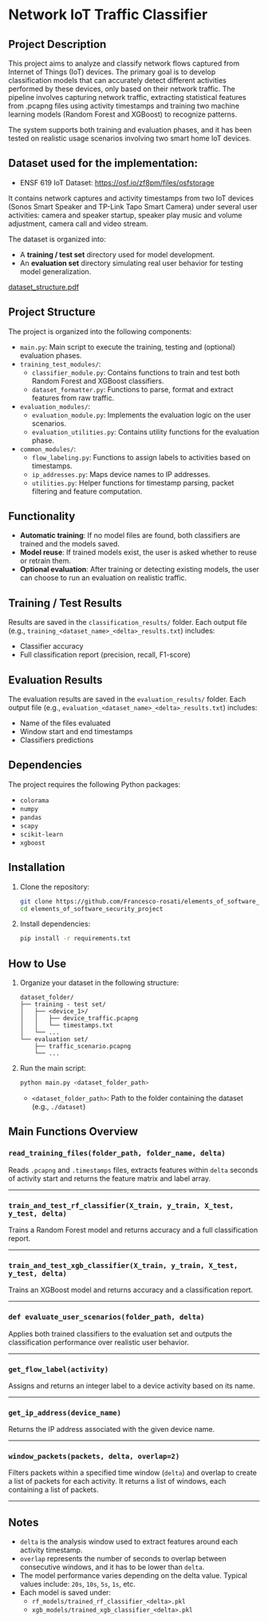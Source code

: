 # Network IoT Traffic Classifier

## Project Description

This project aims to analyze and classify network flows captured from Internet of Things (IoT) devices. The primary goal is to develop classification models that can accurately detect different activities performed by these devices, only based on their network traffic. The pipeline involves capturing network traffic, extracting statistical features from .pcapng files using activity timestamps and training two machine learning models (Random Forest and XGBoost) to recognize patterns.

The system supports both training and evaluation phases, and it has been tested on realistic usage scenarios involving two smart home IoT devices.

## Dataset used for the implementation:

* ENSF 619 IoT Dataset: https://osf.io/zf8pm/files/osfstorage

It contains network captures and activity timestamps from two IoT devices (Sonos Smart Speaker and TP-Link Tapo Smart Camera) under several user activities: 
camera and speaker startup, speaker play music and volume adjustment, camera call and video stream. 

The dataset is organized into:

- A **training / test set** directory used for model development.
- An **evaluation set** directory simulating real user behavior for testing model generalization.
  
[dataset_structure.pdf](https://github.com/user-attachments/files/19722443/dataset_structure.pdf)

## Project Structure

The project is organized into the following components:

- `main.py`: Main script to execute the training, testing and (optional) evaluation phases.
- `training_test_modules/`:
  - `classifier_module.py`: Contains functions to train and test both Random Forest and XGBoost classifiers.
  - `dataset_formatter.py`: Functions to parse, format and extract features from raw traffic.
- `evaluation_modules/`:
  - `evaluation_module.py`: Implements the evaluation logic on the user scenarios.
  - `evaluation_utilities.py`: Contains utility functions for the evaluation phase.
- `common_modules/`:
  - `flow_labeling.py`: Functions to assign labels to activities based on timestamps.
  - `ip_addresses.py`: Maps device names to IP addresses.
  - `utilities.py`: Helper functions for timestamp parsing, packet filtering and feature computation.

## Functionality

- **Automatic training**: If no model files are found, both classifiers are trained and the models saved.
- **Model reuse**: If trained models exist, the user is asked whether to reuse or retrain them.
- **Optional evaluation**: After training or detecting existing models, the user can choose to run an evaluation on realistic traffic.

## Training / Test Results

Results are saved in the `classification_results/` folder. Each output file (e.g., `training_<dataset_name>_<delta>_results.txt`) includes:

- Classifier accuracy
- Full classification report (precision, recall, F1-score)

## Evaluation Results

The evaluation results are saved in the `evaluation_results/` folder. Each output file (e.g., `evaluation_<dataset_name>_<delta>_results.txt`) includes:

- Name of the files evaluated
- Window start and end timestamps
- Classifiers predictions

## Dependencies

The project requires the following Python packages:

- `colorama`
- `numpy`
- `pandas`
- `scapy`
- `scikit-learn`
- `xgboost`

## Installation

1. Clone the repository:

   ```bash
   git clone https://github.com/Francesco-rosati/elements_of_software_security_project.git
   cd elements_of_software_security_project
   ```

2. Install dependencies:

   ```bash
   pip install -r requirements.txt
   ```
   
## How to Use

1. Organize your dataset in the following structure:

   ```
   dataset_folder/
   ├── training - test set/
   │   ├── <device_1>/
   │   │   ├── device_traffic.pcapng
   │   │   └── timestamps.txt
   │   └── ...
   └── evaluation set/
       ├── traffic_scenario.pcapng
       └── ...
   ```
   
2. Run the main script:

   ```bash
   python main.py <dataset_folder_path>
   ```

   - `<dataset_folder_path>`: Path to the folder containing the dataset (e.g., `./dataset`)

## Main Functions Overview

### `read_training_files(folder_path, folder_name, delta)`

Reads `.pcapng` and `.timestamps` files, extracts features within `delta` seconds of activity start and returns the feature matrix and label array.

---

### `train_and_test_rf_classifier(X_train, y_train, X_test, y_test, delta)`

Trains a Random Forest model and returns accuracy and a full classification report.

---

### `train_and_test_xgb_classifier(X_train, y_train, X_test, y_test, delta)`

Trains an XGBoost model and returns accuracy and a classification report.

---

### `def evaluate_user_scenarios(folder_path, delta)`

Applies both trained classifiers to the evaluation set and outputs the classification performance over realistic user behavior.

---

### `get_flow_label(activity)`

Assigns and returns an integer label to a device activity based on its name.

---

### `get_ip_address(device_name)`

Returns the IP address associated with the given device name.

---

### `window_packets(packets, delta, overlap=2)`

Filters packets within a specified time window (`delta`) and overlap to create a list of packets for each activity.
It returns a list of windows, each containing a list of packets.

---

## Notes

- `delta` is the analysis window used to extract features around each activity timestamp.
- `overlap` represents the number of seconds to overlap between consecutive windows, and it has to be lower than `delta`.
- The model performance varies depending on the delta value. Typical values include: `20s`, `10s`, `5s`, `1s`, etc.
- Each model is saved under:
  - `rf_models/trained_rf_classifier_<delta>.pkl`
  - `xgb_models/trained_xgb_classifier_<delta>.pkl`
